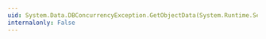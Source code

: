 ```yaml
---
uid: System.Data.DBConcurrencyException.GetObjectData(System.Runtime.Serialization.SerializationInfo,System.Runtime.Serialization.StreamingContext)
internalonly: False
---
```

